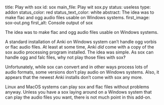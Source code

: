 title: Play with sox
id: sox
main_file: Play wit sox.py
status: useless
type: addon
status_color: red
status_text_color: white
abstract: The idea was to make flac and ogg audio files usable on Windows systems.
first_image: sox-out.png
first_alt: Console output of sox

The idea was to make flac and ogg audio files usable on Windows systems.


A standard installation of Anki on Windows system 
can’t handle ogg vorbis or flac audio files. At least at some time,
Anki *did* come with a copy of the sox audio processing program
installed. The idea was simple. As sox can handle ogg and falc files,
why not play those files with sox‽ 

Unfortunately, while sox
can convert and in other ways process lots of audio formats, some versions don’t play audio
on Windows systems. Also, it appears that the newest Anki installs
don’t come with sox any more.

Linux and MacOS systems can play sox and flac files without problems anyway.
Unless you have a sox laying around on a Windows system that can play
the audio files you want, there is not much point in this add-on.


